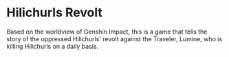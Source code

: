 # Hilichurls Revolt

Based on the worldview of Genshin Impact, this is a game that tells the story of the oppressed Hilichurls' revolt against the Traveler, Lumine, who is killing Hilichurls on a daily basis.

